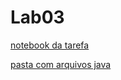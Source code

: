  # Lab03
 
[notebook da tarefa](notebook/lab-lombriga-ra165263.ipynb)

[pasta com arquivos java](src/mc322/lab03)
